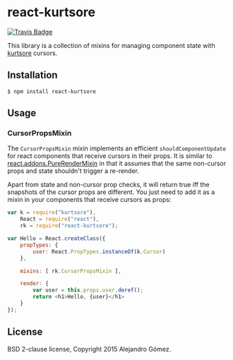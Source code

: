 # react-kurtsore

[![Travis Badge](https://img.shields.io/travis/dialelo/react-kurtsore.svg?style=flat)](https://travis-ci.org/dialelo/react-kurtsore "Travis Badge")

This library is a collection of mixins for managing component state with [kurtsore](https://github.com/dialelo/kurtsore)
cursors.

## Installation

```
$ npm install react-kurtsore
```

## Usage

### CursorPropsMixin

The `CursorPropsMixin` mixin implements an efficient `shouldComponentUpdate` for react components
that receive cursors in their props. It is similar to [react.addons.PureRenderMixin](http://facebook.github.io/react/docs/pure-render-mixin.html)
in that it assumes that the same non-cursor props and state shouldn't trigger a re-render.

Apart from state and non-cursor prop checks, it will return true iff the snapshots of the cursor
props are different. You just need to add it as a mixin in your components that receive cursors
as props:

```javascript
var k = require("kurtsore"),
    React = require("react"),
    rk = require("react-kurtsore");

var Hello = React.createClass({
    propTypes: {
        user: React.PropTypes.instanceOf(k.Cursor)
    },

    mixins: [ rk.CursorPropsMixin ],

    render: {
        var user = this.props.user.deref();
        return <h1>Hello, {user}</h1>
    }
});
```

## License

BSD 2-clause license, Copyright 2015 Alejandro Gómez.
